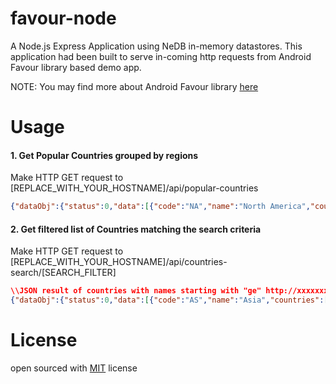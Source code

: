 # favour-node
A Node.js Express Application using NeDB in-memory datastores. This application had been built to serve in-coming http requests from Android Favour library based demo app.

NOTE: You may find more about Android Favour library [here](https://github.com/jaladankisuresh/favour)

# Usage
#### 1. Get Popular Countries grouped by regions
Make HTTP GET request to [REPLACE_WITH_YOUR_HOSTNAME]/api/popular-countries
```json
{"dataObj":{"status":0,"data":[{"code":"NA","name":"North America","countries":[{"code":"US","name":"United States","capital":"Washington D.C.","continentCode":"NA"},{"code":"CA","name":"Canada","capital":"Ottawa","continentCode":"NA"}]},{"code":"EU","name":"Europe","countries":[{"code":"GB","name":"United Kingdom","capital":"London","continentCode":"EU"},{"code":"DE","name":"Germany","capital":"Berlin","continentCode":"EU"}]},{"code":"AS","name":"Asia","countries":[{"code":"IN","name":"India","capital":"New Delhi","continentCode":"AS"},{"code":"CN","name":"China","capital":"Beijing","continentCode":"AS"}]},{"code":"SA","name":"South America","countries":[{"code":"BR","name":"Brazil","capital":"Brasília","continentCode":"SA"}]}]}}
```

#### 2. Get filtered list of Countries matching the search criteria
Make HTTP GET request to [REPLACE_WITH_YOUR_HOSTNAME]/api/countries-search/[SEARCH_FILTER]
```json
\\JSON result of countries with names starting with "ge" http://xxxxxxxx:3000/api/countries-search/ge
{"dataObj":{"status":0,"data":[{"code":"AS","name":"Asia","countries":[{"code":"GE","name":"Georgia","capital":"Tbilisi","continentCode":"AS"}]},{"code":"EU","name":"Europe","countries":[{"code":"DE","name":"Germany","capital":"Berlin","continentCode":"EU"}]}]}}
```

# License
open sourced with [MIT](./LICENSE.md) license
